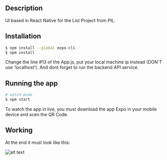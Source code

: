 ## Description

UI based in React Native for the List Project from PIL.

## Installation

```bash
$ npm install --global expo-cli
$ npm install
```

Change the line #13 of the App.js, put your local machine ip instead (DON'T use 'localhost').
And dont forget to run the backend API service.

## Running the app

```bash
# watch mode
$ npm start
```

To watch the app in live, you must download the app Expo in your mobile device and scen the QR Code.

## Working

At the end it must look like this:

![alt text](https://ibb.co/F0mvSvj)

